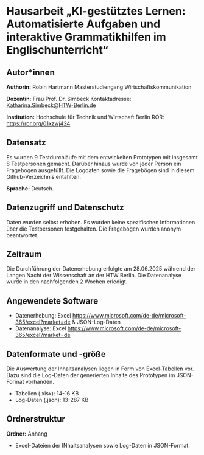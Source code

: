 # Hausarbeit „KI-gestütztes Lernen: Automatisierte Aufgaben und interaktive Grammatikhilfen im Englischunterricht“

## Autor*innen

**Authorin:**
Robin Hartmann
Masterstudiengang Wirtschaftskommunikation

**Dozentin:**
Frau Prof. Dr. Simbeck
Kontaktadresse: Katharina.Simbeck@HTW-Berlin.de

**Institution:**
Hochschule für Technik und Wirtschaft Berlin
ROR: <https://ror.org/01xzwj424>

## Datensatz

Es wurden 9 Testdurchläufe mit dem entwickelten Prototypen mit insgesamt 8 Testpersonen gemacht. Darüber hinaus wurde von jeder Person ein Fragebogen ausgefüllt. Die Logdaten sowie die Fragebögen sind in diesem Github-Verzeichnis entahlten. 

**Sprache:** Deutsch.

## Datenzugriff und Datenschutz

Daten wurden selbst erhoben. Es wurden keine spezifischen Informationen über die Testpersonen festgehalten. Die Fragebögen wurden anonym beantwortet.

## Zeitraum

Die Durchführung der Datenerhebung erfolgte am 28.06.2025 während der Langen Nacht der Wissenschaft an der HTW Berlin. Die Datenanalyse wurde in den nachfolgenden 2 Wochen erledigt.

## Angewendete Software

* Datenerhebung: Excel <https://www.microsoft.com/de-de/microsoft-365/excel?market=de> & JSON-Log-Daten
* Datenanalyse: Excel <https://www.microsoft.com/de-de/microsoft-365/excel?market=de>

## Datenformate und -größe

Die Auswertung der Inhaltsanalysen liegen in Form von Excel-Tabellen vor. Dazu sind die Log-Daten der generierten Inhalte des Prototypen im JSON-Format vorhanden.

* Tabellen (.xlsx): 14-16 KB
* Log-Daten (.json): 13-287 KB

## Ordnerstruktur

**Ordner:** Anhang

- Excel-Dateien der INhaltsanalysen sowie Log-Daten in JSON-Format.
